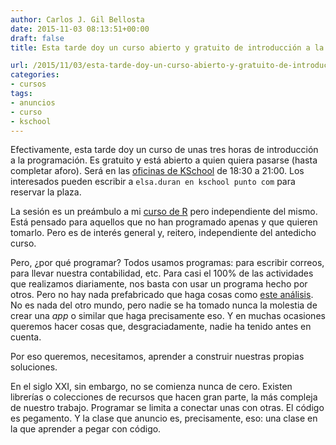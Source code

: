```yaml
---
author: Carlos J. Gil Bellosta
date: 2015-11-03 08:13:51+00:00
draft: false
title: Esta tarde doy un curso abierto y gratuito de introducción a la programación

url: /2015/11/03/esta-tarde-doy-un-curso-abierto-y-gratuito-de-introduccion-a-la-programacion/
categories:
- cursos
tags:
- anuncios
- curso
- kschool
---
```


Efectivamente, esta tarde doy un curso de unas tres horas de introducción a la programación. Es gratuito y está abierto a quien quiera pasarse (hasta completar aforo). Será en las [oficinas de KSchool](https://www.google.es/maps/place/KSchool/) de 18:30 a 21:00. Los interesados pueden escribir a `elsa.duran en kschool punto com` para reservar la plaza.

La sesión es un preámbulo a mi [curso de R](http://kschool.com/cursos/programa-profesional-de-iniciacion-r/) pero independiente del mismo. Está pensado para aquellos que no han programado apenas y que quieren tomarlo. Pero es de interés general y, reitero, independiente del antedicho curso.

Pero, ¿por qué programar? Todos usamos programas: para escribir correos, para llevar nuestra contabilidad, etc. Para casi el 100% de las actividades que realizamos diariamente, nos basta con usar un programa hecho por otros. Pero no hay nada prefabricado que haga cosas como [este análisis](http://www.datanalytics.com/2015/10/09/madrid-decide-propone-vota-etc/). No es nada del otro mundo, pero nadie se ha tomado nunca la molestia de crear una _app_ o similar que haga precisamente eso. Y en muchas ocasiones queremos hacer cosas que, desgraciadamente, nadie ha tenido antes en cuenta.

Por eso queremos, necesitamos, aprender a construir nuestras propias soluciones.

En el siglo XXI, sin embargo, no se comienza nunca de cero. Existen librerías o colecciones de recursos que hacen gran parte, la más compleja de nuestro trabajo. Programar se limita a conectar unas con otras. El código es pegamento. Y la clase que anuncio es, precisamente, eso: una clase en la que aprender a pegar con código.
